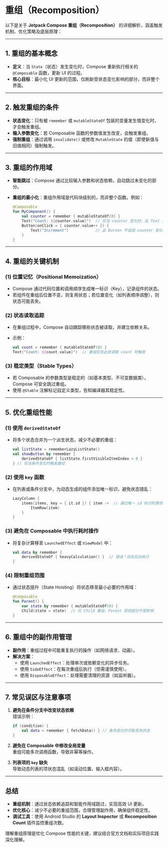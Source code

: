 # 重组（Recomposition）

以下是关于 **Jetpack Compose 重组（Recomposition）** 的详细解析，涵盖触发机制、优化策略及底层原理：

---

## **1. 重组的基本概念**

- **定义**：当 `State`（状态）发生变化时，Compose 重新执行相关的 `@Composable` 函数，更新 UI 的过程。
- **核心目标**：最小化 UI 更新的范围，仅刷新受状态变化影响的部分，而非整个界面。

---

## **2. 触发重组的条件**

- **状态变化**：只有被 `remember` 或 `mutableStateOf` 包装的变量发生值变化时，才会触发重组。
- **输入参数变化**：若 Composable 函数的参数值发生改变，会触发重组。
- **强制重组**：通过调用 `invalidate()` 或修改 `MutableState` 的值（即使新值与旧值相同）强制触发。

---

## **3. 重组的作用域**

- **智能跳过**：Compose 通过比较输入参数和状态依赖，自动跳过未变化的部分。
- **重组的最小化**：重组作用域是代码块级别的，而非整个函数。例如：

  ```kotlin
  @Composable
  fun MyComponent() {
      val counter = remember { mutableStateOf(0) }
      Text("Count: ${counter.value}")  // 仅当 counter 变化时，此 Text 重组
      Button(onClick = { counter.value++ }) { 
          Text("Increment")            // 此 Button 不会因 counter 变化而重组
      }
  }
  ```

---

## **4. 重组的关键机制**

### **(1) 位置记忆（Positional Memoization）**

- Compose 通过代码位置和调用顺序生成唯一标识（Key），记录组件的状态。
- 若组件在重组后位置不变，则复用状态；若位置变化（如列表顺序调整），则状态可能丢失。

### **(2) 状态读取追踪**

- 在重组过程中，Compose 自动跟踪哪些状态被读取，并建立依赖关系。  
- 示例：

  ```kotlin
  val count = remember { mutableStateOf(0) }
  Text("Count: ${count.value}")  // 重组仅在此处读取 count 时触发
  ```

### **(3) 稳定类型（Stable Types）**

- 若 Composable 的参数类型是稳定的（如基本类型、不可变数据类），Compose 可安全跳过重组。
- 使用 `@Stable` 注解标记自定义类型，告知编译器其稳定性。

---

## **5. 优化重组性能**

### **(1) 使用 `derivedStateOf`**

- 将多个状态合并为一个派生状态，减少不必要的重组：

  ```kotlin
  val listState = rememberLazyListState()
  val showButton by remember {
      derivedStateOf { listState.firstVisibleItemIndex > 0 }
  } // 仅当条件变化时触发重组
  ```

### **(2) 使用 `key` 函数**

- 在列表或条件分支中，为动态生成的组件添加唯一标识，避免状态错乱：

  ```kotlin
  LazyColumn {
      items(items, key = { it.id }) { item ->  // 通过唯一 id 标识列表项
          ItemRow(item)
      }
  }
  ```

### **(3) 避免在 Composable 中执行耗时操作**

- 将复杂计算移至 `LaunchedEffect` 或 `ViewModel` 中：

  ```kotlin
  val data by remember { 
      derivedStateOf { heavyCalculation() }  // 错误！应在后台执行
  }
  ```

### **(4) 限制重组范围**

- 通过状态提升（State Hoisting）将状态移至最小必要的作用域：

  ```kotlin
  @Composable
  fun Parent() {
      var state by remember { mutableStateOf(0) }
      Child(state = state)  // 仅 Child 重组，Parent 其他部分不受影响
  }
  ```

---

## **6. 重组中的副作用管理**

- **副作用**：重组过程中可能重复执行的操作（如网络请求、动画）。
- **解决方案**：
  - 使用 `LaunchedEffect`：处理单次或依赖变化的异步任务。
  - 使用 `SideEffect`：在每次重组后执行（但需谨慎使用）。
  - 使用 `DisposableEffect`：处理需要清理的资源（如监听器）。

---

## **7. 常见误区与注意事项**

1. **避免在条件分支中改变状态依赖**  
   错误示例：

   ```kotlin
   if (condition) {
       val data = remember { fetchData() } // 条件变化时可能丢失状态
   }
   ```

2. **避免在 Composable 中修改全局变量**  
   重组可能多次调用函数，导致非幂等操作。

3. **列表项的 `key` 缺失**  
   导致动态列表的项状态混乱（如滚动位置、输入框内容）。

---

## **总结**

- **重组机制**：通过状态依赖追踪和智能作用域跳过，实现高效 UI 更新。  
- **优化核心**：减少不必要的重组范围，合理管理副作用，确保组件稳定性。  
- **调试工具**：使用 Android Studio 的 **Layout Inspector** 或 **Recomposition Count** 插件监控重组次数。

理解重组原理是优化 Compose 性能的关键，建议结合官方文档和实际项目实践深化理解。
